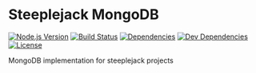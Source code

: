# Steeplejack MongoDB

[![Node.js Version][node-version-image]][node-version-url]
[![Build Status][travis-image]][travis-url]
[![Dependencies][dependencies-image]][dependencies-url]
[![Dev Dependencies][dev-dependencies-image]][dev-dependencies-url]
[![License][license-image]][license-url]

MongoDB implementation for steeplejack projects








[node-version-image]: https://img.shields.io/badge/node.js-%3E%3D_0.10-brightgreen.svg?style=flat
[travis-image]: https://img.shields.io/travis/riggerthegeek/steeplejack-mongodb.svg?style=flat
[dependencies-image]: http://img.shields.io/david/riggerthegeek/steeplejack-mongodb.svg?style=flat
[dev-dependencies-image]: http://img.shields.io/david/dev/riggerthegeek/steeplejack-mongodb.svg?style=flat
[license-image]: http://img.shields.io/:license-MIT-green.svg?style=flat

[node-version-url]: http://nodejs.org/download/
[travis-url]: https://travis-ci.org/riggerthegeek/steeplejack-mongodb
[dependencies-url]: https://david-dm.org/riggerthegeek/steeplejack-mongodb
[dev-dependencies-url]: https://david-dm.org/riggerthegeek/steeplejack-mongodb#info=devDependencies&view=table
[license-url]: https://raw.githubusercontent.com/riggerthegeek/steeplejack-mongodb/master/LICENSE
